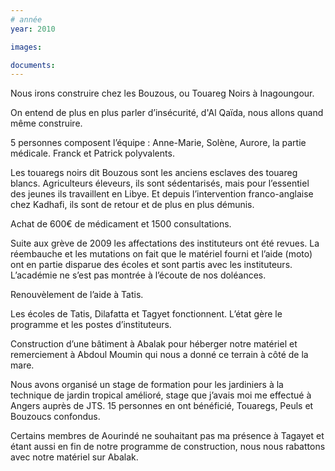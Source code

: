 ```yaml
---
# année
year: 2010

images:

documents:
---
```


Nous irons construire chez les Bouzous, ou Touareg Noirs à Inagoungour.

On entend de plus en plus parler d’insécurité, d'Al Qaïda, nous allons quand même construire.

5 personnes composent l’équipe : Anne-Marie, Solène, Aurore, la partie médicale. Franck et Patrick polyvalents.

Les touaregs noirs dit Bouzous sont les anciens esclaves des touareg blancs.
Agriculteurs éleveurs, ils sont sédentarisés, mais pour l’essentiel des jeunes ils travaillent en Libye. Et depuis l’intervention franco-anglaise chez Kadhafi, ils sont de retour et de plus en plus démunis.

Achat de 600€ de médicament et 1500 consultations.

Suite aux grève de 2009 les affectations des instituteurs ont été revues. La réembauche et les mutations on fait que le matériel fourni et l’aide (moto) ont en partie disparue des écoles et sont partis avec les instituteurs.
L’académie ne s’est pas montrée à l’écoute de nos doléances.

Renouvèlement de l’aide à Tatis.

Les écoles de Tatis, Dilafatta et Tagyet fonctionnent. L’état gère le programme et les postes d’instituteurs.

Construction d’une bâtiment à Abalak pour héberger notre matériel et remerciement à Abdoul Moumin qui nous a donné ce terrain à côté de la mare.

Nous avons organisé un stage de formation pour les jardiniers à la technique de jardin tropical amélioré, stage que j’avais moi me effectué à Angers auprès de JTS. 15 personnes en ont bénéficié, Touaregs, Peuls et Bouzoucs confondus.

Certains membres de Aourindé ne souhaitant pas ma présence à Tagayet et étant aussi en fin de notre programme de construction, nous nous rabattons avec notre matériel sur Abalak.
